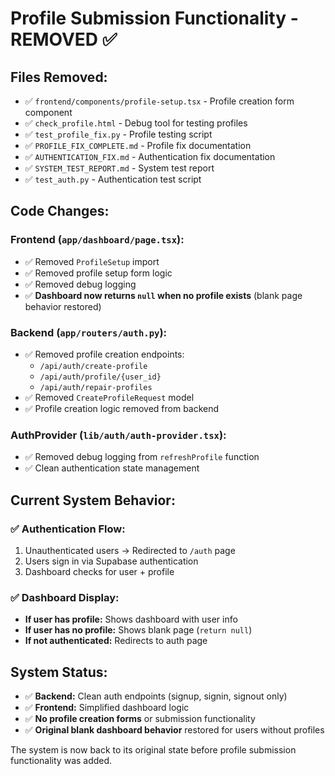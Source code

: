 # Profile Submission Functionality - REMOVED ✅

## Files Removed:
- ✅ `frontend/components/profile-setup.tsx` - Profile creation form component
- ✅ `check_profile.html` - Debug tool for testing profiles
- ✅ `test_profile_fix.py` - Profile testing script
- ✅ `PROFILE_FIX_COMPLETE.md` - Profile fix documentation
- ✅ `AUTHENTICATION_FIX.md` - Authentication fix documentation  
- ✅ `SYSTEM_TEST_REPORT.md` - System test report
- ✅ `test_auth.py` - Authentication test script

## Code Changes:

### Frontend (`app/dashboard/page.tsx`):
- ✅ Removed `ProfileSetup` import
- ✅ Removed profile setup form logic
- ✅ Removed debug logging
- ✅ **Dashboard now returns `null` when no profile exists** (blank page behavior restored)

### Backend (`app/routers/auth.py`):
- ✅ Removed profile creation endpoints:
  - `/api/auth/create-profile`
  - `/api/auth/profile/{user_id}`  
  - `/api/auth/repair-profiles`
- ✅ Removed `CreateProfileRequest` model
- ✅ Profile creation logic removed from backend

### AuthProvider (`lib/auth/auth-provider.tsx`):
- ✅ Removed debug logging from `refreshProfile` function
- ✅ Clean authentication state management

## Current System Behavior:

### ✅ **Authentication Flow:**
1. Unauthenticated users → Redirected to `/auth` page
2. Users sign in via Supabase authentication  
3. Dashboard checks for user + profile

### ✅ **Dashboard Display:**
- **If user has profile:** Shows dashboard with user info
- **If user has no profile:** Shows blank page (`return null`)
- **If not authenticated:** Redirects to auth page

## System Status:
- ✅ **Backend:** Clean auth endpoints (signup, signin, signout only)
- ✅ **Frontend:** Simplified dashboard logic
- ✅ **No profile creation forms** or submission functionality
- ✅ **Original blank dashboard behavior** restored for users without profiles

The system is now back to its original state before profile submission functionality was added.